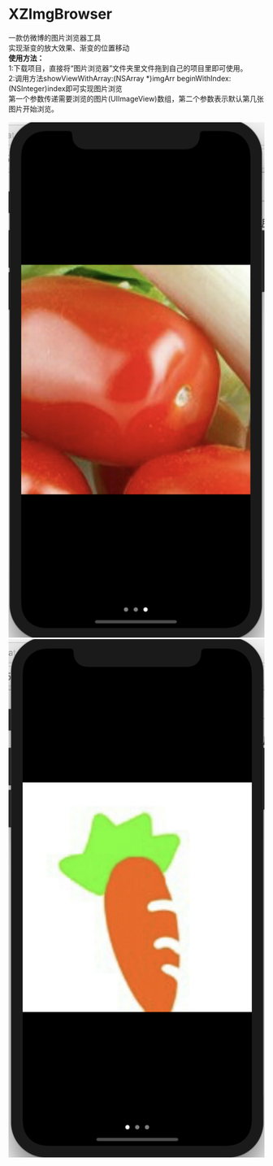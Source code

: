 # XZImgBrowser
一款仿微博的图片浏览器工具<br>实现渐变的放大效果、渐变的位置移动<br>
<b>使用方法：</b><br>
1:下载项目，直接将“图片浏览器”文件夹里文件拖到自己的项目里即可使用。<br>
2:调用方法showViewWithArray:(NSArray *)imgArr beginWithIndex:(NSInteger)index即可实现图片浏览<br>
第一个参数传递需要浏览的图片(UIImageView)数组，第二个参数表示默认第几张图片开始浏览。<br><br>
<img src="https://github.com/mrkizy/XZImgBrowser/blob/master/Demo/pic1.png" />
<img src="https://github.com/mrkizy/XZImgBrowser/blob/master/Demo/pic2.png" />
